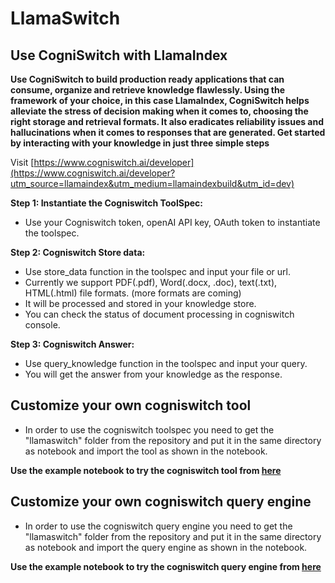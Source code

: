 # LlamaSwitch
## Use CogniSwitch with LlamaIndex
**Use CogniSwitch to build production ready applications that can consume, organize and retrieve knowledge flawlessly. Using the framework of your choice, in this case LlamaIndex, CogniSwitch helps alleviate the stress of decision making when it comes to, choosing the right storage and retrieval formats. It also eradicates reliability issues and hallucinations when it comes to responses that are generated. Get started by interacting with your knowledge in just three simple steps**

Visit [https://www.cogniswitch.ai/developer](https://www.cogniswitch.ai/developer?utm_source=llamaindex&utm_medium=llamaindexbuild&utm_id=dev)

**Step 1: Instantiate the Cogniswitch ToolSpec:**
- Use your Cogniswitch token, openAI API key, OAuth token to instantiate the toolspec.  

**Step 2: Cogniswitch Store data:**
- Use store_data function in the toolspec and input your file or url. 
- Currently we support PDF(.pdf), Word(.docx, .doc), text(.txt), HTML(.html) file formats. (more formats are coming)
- It will be processed and stored in your knowledge store. 
- You can check the status of document processing in cogniswitch console. 

**Step 3: Cogniswitch Answer:**
- Use query_knowledge function in the toolspec and input your query. 
- You will get the answer from your knowledge as the response. 

## Customize your own cogniswitch tool

- In order to use the cogniswitch toolspec you need to get the "llamaswitch" folder from the repository and put it in the same directory as notebook and import the tool as shown in the notebook.

**Use the example notebook to try the cogniswitch tool from [here](https://github.com/CogniSwitch/LlamaSwitch/blob/main/notebooks/CogniswitchToolSpec_source.ipynb)**

## Customize your own cogniswitch query engine

- In order to use the cogniswitch query engine you need to get the "llamaswitch" folder from the repository and put it in the same directory as notebook and import the query engine as shown in the notebook.

**Use the example notebook to try the cogniswitch query engine from [here](https://github.com/CogniSwitch/LlamaSwitch/blob/main/notebooks/CogniswitchQueryEngine_source.ipynb)**